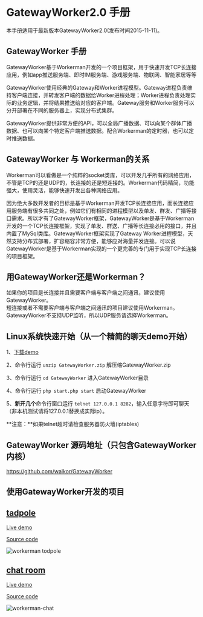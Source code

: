 # GatewayWorker2.0 手册
本手册适用于最新版本GatewayWorker2.0(发布时间2015-11-11)。

## GatewayWorker 手册
GatewayWorker基于Workerman开发的一个项目框架，用于快速开发TCP长连接应用，例如app推送服务端、即时IM服务端、游戏服务端、物联网、智能家居等等

GatewayWorker使用经典的Gateway和Worker进程模型。Gateway进程负责维持客户端连接，并转发客户端的数据给Worker进程处理；Worker进程负责处理实际的业务逻辑，并将结果推送给对应的客户端。Gateway服务和Worker服务可以分开部署在不同的服务器上，实现分布式集群。

GatewayWorker提供非常方便的API，可以全局广播数据、可以向某个群体广播数据、也可以向某个特定客户端推送数据。配合Workerman的定时器，也可以定时推送数据。

## GatewayWorker 与 Workerman的关系
Workerman可以看做是一个纯粹的socket类库，可以开发几乎所有的网络应用，不管是TCP的还是UDP的，长连接的还是短连接的。Workerman代码精简，功能强大，使用灵活，能够快速开发出各种网络应用。

因为绝大多数开发者的目标是基于Workerman开发TCP长连接应用，而长连接应用服务端有很多共同之处，例如它们有相同的进程模型以及单发、群发、广播等接口需求。所以才有了GatewayWorker框架，GatewayWorker是基于Workerman开发的一个TCP长连接框架，实现了单发、群送、广播等长连接必用的接口，并且内置了MySql类库。GatewayWorker框架实现了Gateway Worker进程模型，天然支持分布式部署，扩容缩容非常方便，能够应对海量并发连接。可以说GatewayWorker是基于Workerman实现的一个更完善的专门用于实现TCP长连接的项目框架。

## 用GatewayWorker还是Workerman？
如果你的项目是长连接并且需要客户端与客户端之间通讯，建议使用GatewayWorker。<br>
短连接或者不需要客户端与客户端之间通讯的项目建议使用Workerman。<br>
GatewayWorker不支持UDP监听，所以UDP服务请选择Workerman。<br>


## Linux系统快速开始（从一个精简的聊天demo开始）
1、[下载demo](http://www.workerman.net/download/GatewayWorker.zip)

2、命令行运行 ```unzip GatewayWorker.zip``` 解压缩GatewayWorker.zip

3、命令行运行 ```cd GatewayWorker``` 进入GatewayWorker目录

4、命令行运行 ```php start.php start``` 启动GatewayWorker

5、**新开几个**命令行窗口运行 ```telnet 127.0.0.1 8282```，输入任意字符即可聊天（非本机测试请将127.0.0.1替换成实际ip）。

**注意：**如果telnet超时请检查服务器防火墙(iptables)



## GatewayWorker 源码地址（只包含GatewayWorker内核）

https://github.com/walkor/GatewayWorker

## 使用GatewayWorker开发的项目

## [tadpole](http://kedou.workerman.net/)
[Live demo](http://kedou.workerman.net/)

[Source code](https://github.com/walkor/workerman)

![workerman todpole](http://www.workerman.net/img/workerman-todpole.png)

## [chat room](http://chat.workerman.net/)
[Live demo](http://chat.workerman.net/)

[Source code](https://github.com/walkor/workerman-chat)

![workerman-chat](http://www.workerman.net/img/workerman-chat.png)






